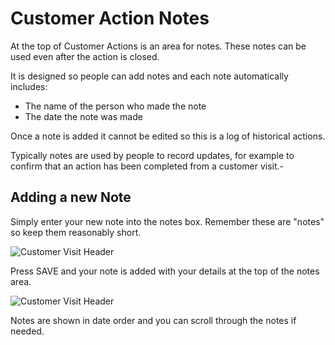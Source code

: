 # Customer Action Notes

At the top of Customer Actions is an area for notes.  These notes can be used even after the action is closed.

It is designed so people can add notes and each note automatically includes:

* The name of the person who made the note
* The date the note was made

Once a note is added it cannot be edited so this is a log of historical actions.

Typically notes are used by people to record updates, for example to confirm that an action has been completed from a customer visit.-

## Adding a new Note

Simply enter your new note into the notes box.  Remember these are "notes" so keep them reasonably short.

![Customer Visit Header](Docs/-images/CustomerActions/AddNewNote1.png)

Press SAVE and your note is added with your details at the top of the notes area.

![Customer Visit Header](Docs/-images/CustomerActions/AddNewNote2.png)

Notes are shown in date order and you can scroll through the notes if needed.
